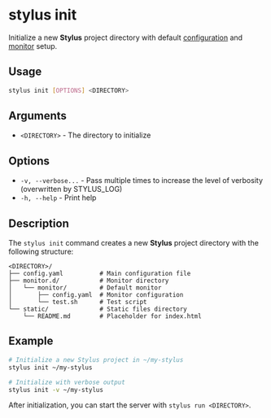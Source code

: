 # stylus init

Initialize a new **Stylus** project directory with default [configuration](../configuration/server/) and [monitor](../configuration/monitor/) setup.

## Usage

```bash
stylus init [OPTIONS] <DIRECTORY>
```

## Arguments

- `<DIRECTORY>` - The directory to initialize

## Options

- `-v, --verbose...` - Pass multiple times to increase the level of verbosity (overwritten by STYLUS_LOG)
- `-h, --help` - Print help

## Description

The `stylus init` command creates a new **Stylus** project directory with the following structure:

```
<DIRECTORY>/
├── config.yaml          # Main configuration file
├── monitor.d/           # Monitor directory
│   └── monitor/         # Default monitor
│       ├── config.yaml  # Monitor configuration
│       └── test.sh      # Test script
└── static/              # Static files directory
    └── README.md        # Placeholder for index.html
```

## Example

```bash
# Initialize a new Stylus project in ~/my-stylus
stylus init ~/my-stylus

# Initialize with verbose output
stylus init -v ~/my-stylus
```

After initialization, you can start the server with `stylus run <DIRECTORY>`. 
